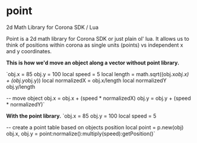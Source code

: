 #  point
2d Math Library for Corona SDK / Lua

Point is a 2d math library for Corona SDK or just plain ol' lua.  It allows us to think of positions within corona as single units (points) vs independent x and y coordinates.

**This is how we'd move an object along a vector without point library.**

`obj.x = 85
obj.y = 100
local speed = 5
local length = math.sqrt((obj.x*obj.x) + (obj.y*obj.y))
local normalizedX = obj.x/length
local normalizedY	obj.y/length

-- move object
obj.x = obj.x + (speed * normalizedX)
obj.y = obj.y + (speed * normalizedY)`

**With the point library.**
`obj.x = 85
obj.y = 100
local speed = 5

-- create a point table based on objects position
local point = p.new(obj)
obj.x, obj.y = point:normalize():multiply(speed):getPosition()`

